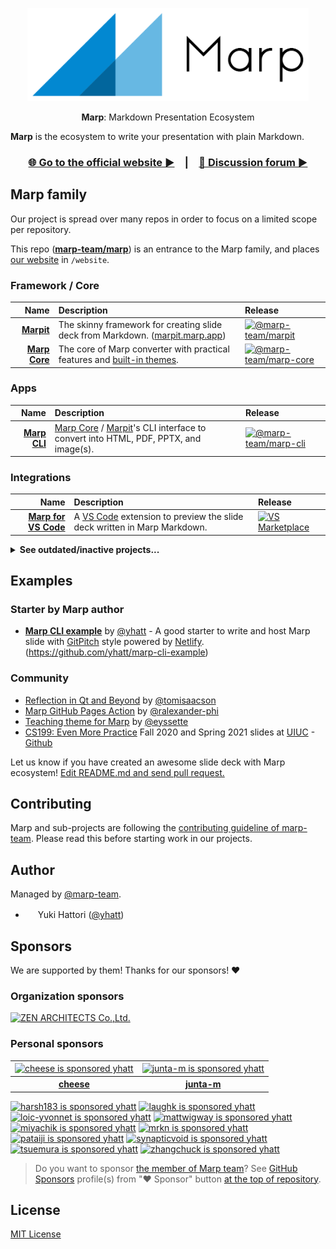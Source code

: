 <div align="center">
  <p>
    <a href="https://marp.app/"><img src="marp.png" alt="Marp" width="450" /></a>
  </p>
  <p>
    <strong>Marp</strong>: Markdown Presentation Ecosystem
  </p>
</div>

**Marp** is the ecosystem to write your presentation with plain Markdown.

<div align="center">

### [🌐 Go to the official website ▶︎](https://marp.app)&emsp;|&emsp;[💬 Discussion forum ▶︎](https://github.com/marp-team/marp/discussions)

</div>

## Marp family

Our project is spread over many repos in order to focus on a limited scope per repository.

This repo (**[marp-team/marp][marp]**) is an entrance to the Marp family, and places [our website](https://marp.app/) in `/website`.

### Framework / Core

|                       Name | Description                                                                                 | Release                                                   |
| -------------------------: | :------------------------------------------------------------------------------------------ | :-------------------------------------------------------- |
|               **[Marpit]** | The skinny framework for creating slide deck from Markdown. ([marpit.marp.app])             | [![@marp-team/marpit][badge-marpit]][marpit-npm]          |
| **[Marp Core][marp-core]** | The core of Marp converter with practical features and [built-in themes][marp-core-themes]. | [![@marp-team/marp-core][badge-marp-core]][marp-core-npm] |

### Apps

|                     Name | Description                                                                                      | Release                                                |
| -----------------------: | :----------------------------------------------------------------------------------------------- | :----------------------------------------------------- |
| **[Marp CLI][marp-cli]** | [Marp Core][marp-core] / [Marpit]'s CLI interface to convert into HTML, PDF, PPTX, and image(s). | [![@marp-team/marp-cli][badge-marp-cli]][marp-cli-npm] |

### Integrations

|                                Name | Description                                                                       | Release                                                     |
| ----------------------------------: | :-------------------------------------------------------------------------------- | :---------------------------------------------------------- |
| **[Marp for VS Code][marp-vscode]** | A [VS Code][vscode] extension to preview the slide deck written in Marp Markdown. | [![VS Marketplace][badge-marp-vscode]][marp-vscode-release] |

<details>
<summary><b>See outdated/inactive projects...</b></summary><br />

|                     Name | Description                                                      | Release                                                      |
| -----------------------: | :--------------------------------------------------------------- | :----------------------------------------------------------- |
|     [Marp Web][marp-web] | The Web interface of Marp based on [PWA] and [Preact] framework. | [![tech demo][badge-marp-web]][marp-web-site]                |
| [Marp React][marp-react] | Marp renderer component for [React].                             | [![@marp-team/marp-react][badge-marp-react]][marp-react-npm] |
|     [Marp Vue][marp-vue] | Marp renderer component for [Vue].                               | [![@marp-team/marp-vue][badge-marp-vue]][marp-vue-npm]       |

And there is a gravesite of classic Marp app in https://github.com/yhatt/marp. :ghost:

[marp-web]: https://github.com/marp-team/marp-web
[marp-react]: https://github.com/marp-team/marp-react
[marp-vue]: https://github.com/marp-team/marp-vue
[pwa]: https://en.wikipedia.org/wiki/Progressive_Web_Apps
[preact]: https://preactjs.com/
[react]: https://reactjs.org/
[vue]: https://vuejs.org/
[marp-web-site]: https://web.marp.app/
[marp-react-npm]: https://www.npmjs.com/package/@marp-team/marp-react
[marp-vue-npm]: https://www.npmjs.com/package/@marp-team/marp-vue
[badge-marp-web]: https://img.shields.io/badge/%E2%80%8B-tech%20demo-%230288d1.svg?style=flat-square&logo=data:image/png;base64,iVBORw0KGgoAAAANSUhEUgAAAA4AAAAOCAYAAAAfSC3RAAAAUUlEQVQokWNgGD6AqePif3Sx9B2PMcQwNKFrTN/x+D9ejTBNyBphmnBqRNYE04isCatGdE1MHRf/o2vC0IhNE1PaXPwacWnCqxGfJoI2Dn4AAN0ZrMM1VUFvAAAAAElFTkSuQmCC
[badge-marp-react]: https://img.shields.io/npm/v/@marp-team/marp-react.svg?style=flat-square&logo=npm
[badge-marp-vue]: https://img.shields.io/npm/v/@marp-team/marp-vue.svg?style=flat-square&logo=npm

</details>

[yhatt/marp]: https://github.com/yhatt/marp
[marp]: https://github.com/marp-team/marp
[marpit]: https://github.com/marp-team/marpit
[marp-core]: https://github.com/marp-team/marp-core
[marp-core-themes]: https://github.com/marp-team/marp-core/tree/main/themes
[marp-cli]: https://github.com/marp-team/marp-cli
[marp-vscode]: https://github.com/marp-team/marp-vscode
[vscode]: https://code.visualstudio.com/
[marpit.marp.app]: https://marpit.marp.app/
[marpit-npm]: https://www.npmjs.com/package/@marp-team/marpit
[marp-core-npm]: https://www.npmjs.com/package/@marp-team/marp-core
[marp-cli-npm]: https://www.npmjs.com/package/@marp-team/marp-cli
[marp-vscode-release]: https://marketplace.visualstudio.com/items?itemName=marp-team.marp-vscode
[badge-marpit]: https://img.shields.io/npm/v/@marp-team/marpit.svg?style=flat-square&logo=npm
[badge-marp-core]: https://img.shields.io/npm/v/@marp-team/marp-core.svg?style=flat-square&logo=npm
[badge-marp-cli]: https://img.shields.io/npm/v/@marp-team/marp-cli.svg?style=flat-square&logo=npm
[badge-marp-vscode]: https://img.shields.io/visual-studio-marketplace/v/marp-team.marp-vscode.svg?style=flat-square&logo=visual-studio-code&label=Marketplace

## Examples

### Starter by Marp author

- **[Marp CLI example](https://yhatt-marp-cli-example.netlify.com/)** by [@yhatt](https://github.com/yhatt) - A good starter to write and host Marp slide with [GitPitch](https://gitpitch.com/) style powered by [Netlify](https://www.netlify.com/). (https://github.com/yhatt/marp-cli-example)

### Community

- [Reflection in Qt and Beyond](https://github.com/tomisaacson/reflection-in-Qt) by [@tomisaacson](https://github.com/tomisaacson)
- [Marp GitHub Pages Action](https://alexsci.com/test-marp-action) by [@ralexander-phi](https://github.com/ralexander-phi)
- [Teaching theme for Marp](https://github.com/eyssette/teaching-theme-for-marp) by [@eyssette](https://github.com/eyssette)
- [CS199: Even More Practice](https://cs199emp.netlify.app/) Fall 2020 and Spring 2021 slides at [UIUC](https://cs.illinois.edu/) - [Github](https://github.com/harsh183/emp-125/)

<!-- - [Title](https://example.com/) by [@username](https://github.com/username) -->

Let us know if you have created an awesome slide deck with Marp ecosystem! [Edit README.md and send pull request.](https://github.com/marp-team/marp/edit/main/README.md)

## Contributing

Marp and sub-projects are following the [contributing guideline of marp-team][contributing]. Please read this before starting work in our projects.

[contributing]: https://github.com/marp-team/.github/blob/master/CONTRIBUTING.md

## Author

Managed by [@marp-team](https://github.com/marp-team).

- <img src="https://github.com/yhatt.png" width="16" height="16"/> Yuki Hattori ([@yhatt](https://github.com/yhatt))

## Sponsors

We are supported by them! Thanks for our sponsors! :heart:

<!-- [NOTE] Sort sponsors by name when modify. -->

### Organization sponsors

<!-- Logo and links for top-tier sponsors (The image should be up to 300px on a side) -->

<p>
  <a href="https://zenarchitects.co.jp/"><img src="https://user-images.githubusercontent.com/3993388/132221848-fd9978af-fbca-4382-8ba4-8c9cb1f9e46d.png" alt="ZEN ARCHITECTS Co.,Ltd." width="300" /></a>
</p>

<!-- [TODO] For mid-tier sponsors: As the smae format as personal spnsors, add small icons and links to GitHub organization. -->

### Personal sponsors

<!-- Name and icons (Top-tier sponsors) -->
<table>
  <tr align="center">
    <td>
      <a href="https://github.com/cheese"><img src="https://github.com/cheese.png" width="64" height="64" alt="cheese is sponsored yhatt" valign="middle"/></a>
    </td>
    <td>
      <a href="https://github.com/junta-m"><img src="https://github.com/junta-m.png" width="64" height="64" alt="junta-m is sponsored yhatt" valign="middle"/></a>
    </td>
  </tr>
  <tr>
    <th><a href="https://github.com/cheese">cheese</a></th>
    <th><a href="https://github.com/junta-m">junta-m</a></th>
  </tr>
</table>

<!-- Mid-tier sponsors -->
<p>
  <a href="https://github.com/harsh183"><img src="https://github.com/harsh183.png" width="32" height="32" alt="harsh183 is sponsored yhatt" /></a>
  <a href="https://github.com/laughk"><img src="https://github.com/laughk.png" width="32" height="32" alt="laughk is sponsored yhatt" /></a>
  <a href="https://github.com/loic-yvonnet"><img src="https://github.com/loic-yvonnet.png" width="32" height="32" alt="loic-yvonnet is sponsored yhatt" /></a>
  <a href="https://github.com/mattwigway"><img src="https://github.com/mattwigway.png" width="32" height="32" alt="mattwigway is sponsored yhatt" /></a>
  <a href="https://github.com/miyachik"><img src="https://github.com/miyachik.png" width="32" height="32" alt="miyachik is sponsored yhatt" /></a>
  <a href="https://github.com/mrkn"><img src="https://github.com/mrkn.png" width="32" height="32" alt="mrkn is sponsored yhatt" /></a>
  <a href="https://github.com/pataiji"><img src="https://github.com/pataiji.png" width="32" height="32" alt="pataiji is sponsored yhatt" /></a>
  <a href="https://github.com/synapticvoid"><img src="https://github.com/synapticvoid.png" width="32" height="32" alt="synapticvoid is sponsored yhatt" /></a>
  <a href="https://github.com/tsuemura"><img src="https://github.com/tsuemura.png" width="32" height="32" alt="tsuemura is sponsored yhatt" /></a>
  <a href="https://github.com/zhangchuck"><img src="https://github.com/zhangchuck.png" width="32" height="32" alt="zhangchuck is sponsored yhatt" /></a>
</p>

> Do you want to sponsor [the member of Marp team](https://github.com/orgs/marp-team/people)? See [GitHub Sponsors](https://github.com/sponsors) profile(s) from "♥︎ Sponsor" button [at the top of repository](https://github.com/marp-team/marp).

## License

[MIT License](LICENSE)
